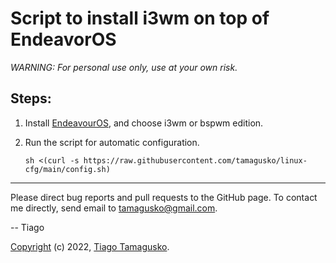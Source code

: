 # Script to install i3wm on top of EndeavorOS

*WARNING: For personal use only, use at your own risk.*

## Steps:

1. Install [EndeavourOS](https://endeavouros.com/), and choose i3wm or bspwm edition.

2. Run the script for automatic configuration.

       sh <(curl -s https://raw.githubusercontent.com/tamagusko/linux-cfg/main/config.sh)

---

Please direct bug reports and pull requests to the GitHub page. To contact me directly, send email to 
[tamagusko@gmail.com](mailto:tamagusko@gmail.com).

-- Tiago

[Copyright](LICENSE) (c) 2022, [Tiago Tamagusko](https://github.com/tamagusko).
